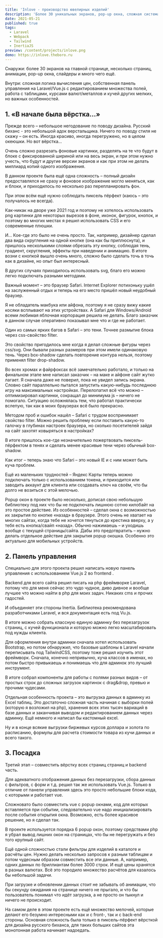 ```yaml
---
title: 'Inlove - производство ювелирных изделий'
description: 'Более 30 уникальных экранов, pop-up окна, сложная система расчёта цен.'
date: 2021-05-21
published: true
tags:
  - Laravel
  - Webpack
  - Tailwind
  - InertiaJS
preview: /content/projects/inlove.png
demo: https://inlove.theboro.ru
---
```


Снаружи: более 30 экранов на главной странице, несколько страниц, анимации, pop-up окна, слайдеры и много чего ещё.

Внутри: сложная логика вычисления цен, собственная панель управления на Laravel/Vue.js с редактированием множества полей, работа с таблицами, курсами валют/металлов и кучей других мелких, но важных особенностей.

## 1. «В начале была вёрстка…»

Прежде всего – небольшое негодование по поводу дизайна. Русский биханс - это небольшой адок верстальщика. Ничего по поводу стиля не скажу – он есть. Иногда красиво, иногда перегружено, но в целом океюшки. Но вот вёрстка…

Очень сложно разрезать фоновые картинки, разделять на те что будут в блоке с фиксированной шириной или на весь экран, и при этом нужно учесть, что будут и другие версии экранов и как при этом не делать миллиард копий одного изображения.

В данном проекте была ещё одна сложность – полный дизайн предоставлялся не сразу и фоновое изображение могло меняться, как и блоки, и приходилось по несколько раз перепланировать фон.

При этом всём ещё нужно соблюдать пиксель пёрфект (каюсь – это получалось не всегда).

Как-никак на дворе уже 2021 год и поэтому не хотелось использовать png картинки для некоторых вырезов в фоне, иконок, фигурок, кнопок, и поэтому во многих местах я решил использовать CSS и его современные плюшки.

И… Кое-где это было не очень просто. Так, например, дизайнер сделал два вида скругления на одной кнопке (она как бы приплюснута), и пришлось несколькими слоями обрезать эту кнопку, соблюдая тень, градиент, скругления, эффекты при наведении и анимацию. В итоге возни с кнопкой вышло очень много, сложно было сделать точь в точь как в дизайне, но опыт был интересный.

В других случаях приходилось использовать svg, благо его можно легко подключать разными методами.

Важный момент – это браузер Safari. Internet Explorer потихоньку ушёл на заслуженный отдых и теперь на его место пришёл новый неудобный браузер.

Я не обладатель макбука или айфона, поэтому я не сразу вижу какие косяки всплывают на этих устройствах. А Safari для Windows/Android всеми любимая яблочная корпорация решила не делать. Благо заказчик в данном случае оперативно показывал мне что и где не работает.

Один из самых ярких багов в Safari – это тени. Точнее размытие блока через css-свойство filter.

Это свойство пригодилось мне когда я делал сложные фигуры через css/svg. Они бывали разных размеров при этом имели одинаковую тень. Через box-shadow сделать повторение контура нельзя, поэтому применял filter drop-shadow.

Во всех хромах и файрфоксах всё замечательно работало, и только на финальном этапе мне написал заказчик – на маке и айфоне сайт жутко лагает. Я сначала даже не поверил, пока не увидел запись экрана. Словно сайт параллельно пытался запустить какую-нибудь последнюю игру на максимальных настройках. Перелопатил всё что можно – оптимизировал картинки, сокращал до минимума js – ничего не помогало. Ситуацию осложнялась тем, что работал практически вслепую, так как в моих браузерах всё было прекрасно.

Методом проб и ошибок нашёл – Safari с трудом воспринимает свойство filter. Можно решить проблему если поставить какую-то галочку в глубинах настроек браузера, но сколько посетителей зайдя на сайт захотят ковыряться в настройках?

В итоге пришлось кое-где незначительно пожертвовать пиксель-пёрфектом в тенях и сделать менее красивые тени через обычный box-shadow.

Как итог – теперь знаю что Safari – это новый IE и с ним может быть куча проблем.

Ещё из маленьких трудностей – Яндекс Карты теперь можно подключать только с использованием токена, и приходится или заводить аккаунт для клиента или создавать ключ на своём, что бы долго не возиться с этой мелочью.

Popup окон в проекте было несколько, дописал свою небольшую библиотеку под них что бы не подключать лишнюю сотню килобайт на это простое действие. Из особенностей – сделал окна с возможностью их закрытия по кнопке «назад» в браузере. Этого очень не хватает на многих сайтах, когда тебе не хочется тянуться до крестика вверху, а у тебя есть кнопка/свайп «назад». Обычно нажимаешь – и уходишь вообще с текущей страницы/сайта. Дабы это предотвратить – нужно делать отдельное действие для закрытия popup окошка. Особенно это актуально для мобильных устройств.

## 2. Панель управления

Специально для этого проекта решил написать новую панель управления с использованием Vue.js 2 во frontend .

Backend для всего сайта решил писать на php фреймворке Laravel, потому что для меня сейчас это чудо чудное, диво дивное и вообще лучшее что можно найти в php для моих задач. Никаких cms и прочих гадостей.

И объединяет эти стороны Inertia. Библиотека рекомендована разработчиками Laravel, и вся документация есть под Vu.js.

В итоге можно собрать классную единую админку без перезагрузок страниц, с кучей функционала и которую можно легко масштабировать под нужды клиента.

Для оформления внутри админки сначала хотел использовать Bootstrap, но потом обнаружил, что базовые шаблоны в Laravel начали переписывать под TailwindCSS, поэтому тоже решил изучить этот фреймворк. Сначала, конечно непривычно, куча классов в именах, но потом быстро привыкаешь и понимаешь что для админок это лучший инструмент.

В итоге собрал компоненты для работы с полями разных видов – от простых строк до сложных загрузок картинок с drag&drop, превью и прочими чудесами.

Отдельная особенность проекта – это выгрузка данных в админку из Excel таблиц. Это достаточно сложная часть начиная с выборки полей (которую я возложил на php), хранения всех этих тысяч вариаций в базе данных и заканчивая выводом и редактированием данных через админку. Ещё немного и написал бы кастомный excel.

Ну и в конце всякие выгрузки биржевых курсов доллара и золота по расписанию, формулы для расчета стоимости товара из кучи данных и всего такого.

## 3. Посадка

Третий этап – совместить вёрстку всех страниц страниц и backend часть.

Для адекватного отображения данных без перезагрузки, сбора данных с фильтров, с форм и т.д. решил так же использовать Vue.js. Только в отличие от панели управления здесь это просто небольшие блоки кода, с которыми и работает vue.

Сложновато было совместить vue с popup окнами, код для которых вставляется при событии, следовательно vue надо инициализировать после события открытия окна. Возможно, есть более красивое решение, но я сделал так.

В проекте используется порядка 6 popup окон, поэтому средствами php я убрал вывод лишних окон на страницах, что бы не перегружать и без того крупный сайт.

Ещё одной сложностью стали фильтры для изделий в каталоге и расчёты цен. Нужно делать несколько запросов к разным таблицам и потом чудесным образом совместить все эти данные. А, например, одних данных по бриллиантам более 3000 строк. И ещё цены хранятся в разных валютах. Всё это породило множество расчётов для казалось бы небольшой задачи.

При загрузке и обновлении данных стоит не забывать об анимации, что бы секунду ожидания на странице ничего не прыгало, и что бы пользователь понимал что идёт загрузка, а не просто он тыкнул и ничего не происходит.

На самом деле в этом проекте есть ещё множество мелочей, которые делают его безумно интересными как и с front-, так и с back-end стороны. Основная сложность была только в пиксель-пёрфект вёрсткой для дизайна русского биханса, для таких больших сайтов эта монотонная работа начинает надоедать.
